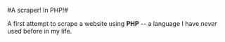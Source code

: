 #A scraper! In PHP!#

A first attempt to scrape a website using **PHP** -- a language I have *never* used before in my life.


